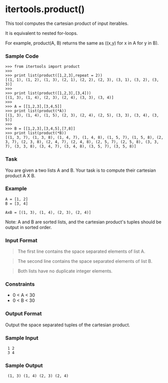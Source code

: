 # itertools.product()

This tool computes the cartesian product of input iterables.

It is equivalent to nested for-loops.

For example, product(A, B) returns the same as ((x,y) for x in A for y in B).

### Sample Code
```
>>> from itertools import product
>>>
>>> print list(product([1,2,3],repeat = 2))
[(1, 1), (1, 2), (1, 3), (2, 1), (2, 2), (2, 3), (3, 1), (3, 2), (3, 3)]
>>>
>>> print list(product([1,2,3],[3,4]))
[(1, 3), (1, 4), (2, 3), (2, 4), (3, 3), (3, 4)]
>>>
>>> A = [[1,2,3],[3,4,5]]
>>> print list(product(*A))
[(1, 3), (1, 4), (1, 5), (2, 3), (2, 4), (2, 5), (3, 3), (3, 4), (3, 5)]
>>>
>>> B = [[1,2,3],[3,4,5],[7,8]]
>>> print list(product(*B))
[(1, 3, 7), (1, 3, 8), (1, 4, 7), (1, 4, 8), (1, 5, 7), (1, 5, 8), (2, 3, 7), (2, 3, 8), (2, 4, 7), (2, 4, 8), (2, 5, 7), (2, 5, 8), (3, 3, 7), (3, 3, 8), (3, 4, 7), (3, 4, 8), (3, 5, 7), (3, 5, 8)]
```

### Task

You are given a two lists A and B. Your task is to compute their cartesian product A X B.

### Example
```
A = [1, 2]
B = [3, 4]

AxB = [(1, 3), (1, 4), (2, 3), (2, 4)]
```

Note: A and B are sorted lists, and the cartesian product's tuples should be output in sorted order.

### Input Format

> The first line contains the space separated elements of list A.

> The second line contains the space separated elements of list B.

> Both lists have no duplicate integer elements.

### Constraints
- 0 < A < 30
- 0 < B < 30

### Output Format

Output the space separated tuples of the cartesian product.

### Sample Input
```
 1 2
 3 4
 ```

### Sample Output
```
 (1, 3) (1, 4) (2, 3) (2, 4)
 ```